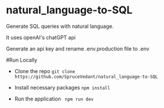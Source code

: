 # natural_language-to-SQL
Generate SQL queries with natural language.

It uses openAI's chatGPT api 

Generate an api key and rename .env.production file to .env


#Run Locally

- Clone the repo
`git clone https://github.com/SpruceVedant/natural_language-to-SQL`

- Install necessary packages
` npm install `

- Run the application
` npm run dev`
